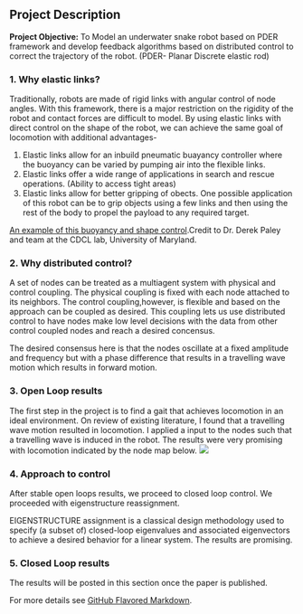 ## Project Description

**Project Objective:** To Model an underwater snake robot based on PDER framework and develop feedback algorithms based on distributed control to correct the trajectory of the robot.
(PDER- Planar Discrete elastic rod)

### 1. Why elastic links?

Traditionally, robots are made of rigid links with angular control of node angles. With this framework, there is a major restriction on the 
rigidity of the robot and contact forces are difficult to model. 
By using elastic links with direct control on the shape of the robot, we can achieve the same goal of locomotion with additional advantages-
1. Elastic links allow for an inbuild pneumatic buayancy controller where the buoyancy can be varied by pumping air into the flexible   links.
2. Elastic links offer a wide range of applications in search and rescue operations. (Ability to access tight areas)
3. Elastic links allow for better gripping of obects. One possible application of this robot can be to grip objects using a few links and then using the rest of the body to propel the payload to any required target.

[An example of this buoyancy and shape control](https://youtu.be/1sJJOY3BnEQ).Credit to Dr. Derek Paley and team at the CDCL lab, University of Maryland.


### 2. Why distributed control?

A set of nodes can be treated as a multiagent system with physical and control coupling. The physical coupling is fixed with each node attached to its neighbors. The control coupling,however, is flexible and based on the approach can be coupled as desired. This coupling lets us use distributed control to have nodes make low level decisions with the data from other control coupled nodes and reach a desired concensus.

The desired consensus here is that the nodes oscillate at a fixed amplitude and frequency but with a phase difference that results in a travelling wave motion which results in forward motion.

### 3. Open Loop results

The first step in the project is to find a gait that achieves locomotion in an ideal environment. On review of existing literature, I found that a travelling wave motion resulted in locomotion. I applied a input to the nodes such that a travelling wave is induced in the robot. The results were very promising with locomotion indicated by the node map below.
<img src="images/dummy_thumbnail.jpg?raw=true"/>

### 4. Approach to control

After stable open loops results, we proceed to closed loop control. We proceeded with eigenstructure reassignment.

EIGENSTRUCTURE assignment is a classical design methodology used to specify (a subset of) closed-loop eigenvalues and associated eigenvectors to achieve a desired behavior for a linear system. The results are promising.

### 5. Closed Loop results

The results will be posted in this section once the paper is published.

For more details see [GitHub Flavored Markdown](https://guides.github.com/features/mastering-markdown/).
